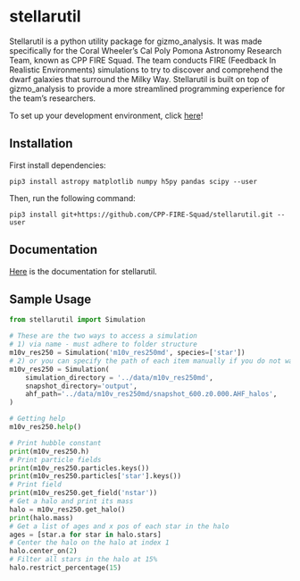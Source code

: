 # stellarutil
Stellarutil is a python utility package for gizmo_analysis. It was made specifically for the Coral Wheeler’s Cal Poly Pomona Astronomy Research Team, known as CPP FIRE Squad. The team conducts FIRE (Feedback In Realistic Environments) simulations to try to discover and comprehend the dwarf galaxies that surround the Milky Way. Stellarutil is built on top of gizmo_analysis to provide a more streamlined programming experience for the team’s researchers. 

To set up your development environment, click [here](https://docs.google.com/document/d/1k4cySN2KbI2uWVRci_68NunSoVHhqr92PvQBMSoT3m4/edit?usp=sharing)!

## Installation

First install dependencies:
```shell
pip3 install astropy matplotlib numpy h5py pandas scipy --user
```
Then, run the following command:
```shell
pip3 install git+https://github.com/CPP-FIRE-Squad/stellarutil.git --user
```

## Documentation
[Here](./documentation/stellarutil.md) is the documentation for stellarutil.




## Sample Usage
```python 
from stellarutil import Simulation

# These are the two ways to access a simulation
# 1) via name - must adhere to folder structure
m10v_res250 = Simulation('m10v_res250md', species=['star']) 
# 2) or you can specify the path of each item manually if you do not want to use the proper structure
m10v_res250 = Simulation(
    simulation_directory = '../data/m10v_res250md',
    snapshot_directory='output',
    ahf_path='../data/m10v_res250md/snapshot_600.z0.000.AHF_halos',
)

# Getting help
m10v_res250.help()

# Print hubble constant
print(m10v_res250.h)
# Print particle fields
print(m10v_res250.particles.keys())
print(m10v_res250.particles['star'].keys())
# Print field
print(m10v_res250.get_field('nstar'))
# Get a halo and print its mass
halo = m10v_res250.get_halo()
print(halo.mass)
# Get a list of ages and x pos of each star in the halo
ages = [star.a for star in halo.stars]
# Center the halo on the halo at index 1
halo.center_on(2)
# Filter all stars in the halo at 15%
halo.restrict_percentage(15)
```
